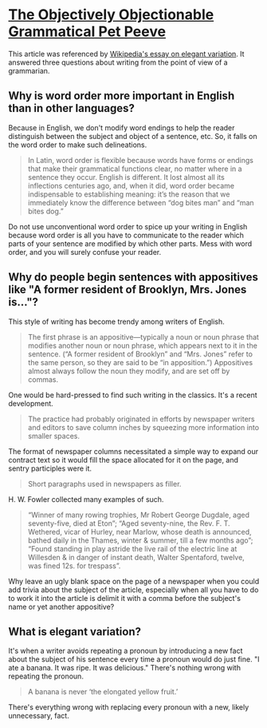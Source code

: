 # [The Objectively Objectionable Grammatical Pet Peeve](https://www.newyorker.com/culture/annals-of-inquiry/the-objectively-objectionable-grammatical-pet-peeve)

This article was referenced by [Wikipedia's essay on elegant variation](../../../2025/10/15/wikipedia_the_problem_with_elegant_variation.md). It answered three questions about writing from the point of view of a grammarian.

## Why is word order more important in English than in other languages? 

Because in English, we don't modify word endings to help the reader distinguish between the subject and object of a sentence, etc. So, it falls on the word order to make such delineations.

> In Latin, word order is flexible because words have forms or endings that make their grammatical functions clear, no matter where in a sentence they occur. English is different. It lost almost all its inflections centuries ago, and, when it did, word order became indispensable to establishing meaning: it’s the reason that we immediately know the difference between “dog bites man” and “man bites dog.”

Do not use unconventional word order to spice up your writing in English because word order is all you have to communicate to the reader which parts of your sentence are modified by which other parts. Mess with word order, and you will surely confuse your reader.

## Why do people begin sentences with appositives like "A former resident of Brooklyn, Mrs. Jones is..."?

This style of writing has become trendy among writers of English.

> The first phrase is an appositive—typically a noun or noun phrase that modifies another noun or noun phrase, which appears next to it in the sentence. (“A former resident of Brooklyn” and “Mrs. Jones” refer to the same person, so they are said to be “in apposition.”) Appositives almost always follow the noun they modify, and are set off by commas.

One would be hard-pressed to find such writing in the classics. It's a recent development.

> The practice had probably originated in efforts by newspaper writers and editors to save column inches by squeezing more information into smaller spaces.

The format of newspaper columns necessitated a simple way to expand our contract text so it would fill the space allocated for it on the page, and sentry participles were it.

> Short paragraphs used in newspapers as filler.

H. W. Fowler collected many examples of such.

> “Winner of many rowing trophies, Mr Robert George Dugdale, aged seventy-five, died at Eton”; “Aged seventy-nine, the Rev. F. T. Wethered, vicar of Hurley, near Marlow, whose death is announced, bathed daily in the Thames, winter & summer, till a few months ago”; “Found standing in play astride the live rail of the electric line at Willesden & in danger of instant death, Walter Spentaford, twelve, was fined 12s. for trespass”.

Why leave an ugly blank space on the page of a newspaper when you could add trivia about the subject of the article, especially when all you have to do to work it into the article is delimit it with a comma before the subject's name or yet another appositive?

## What is elegant variation?

It's when a writer avoids repeating a pronoun by introducing a new fact about the subject of his sentence every time a pronoun would do just fine. "I ate a banana. It was ripe. It was delicious." There's nothing wrong with repeating the pronoun.

> A banana is never ‘the elongated yellow fruit.’

There's everything wrong with replacing every pronoun with a new, likely unnecessary, fact.
